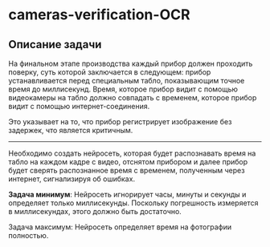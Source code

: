 # cameras-verification-OCR
## Описание задачи

На финальном этапе производства каждый прибор должен проходить поверку, суть которой заключается в следующем: прибор устанавливается перед специальным табло, показывающим точное время до миллисекунд. Время, которое прибор видит с помощью видеокамеры на табло должно совпадать с временем, которое прибор видит с помощью интернет-соединения.

Это указывает на то, что прибор регистрирует изображение без задержек, что является критичным.

---

Необходимо создать нейросеть, которая будет распознавать время на табло на каждом кадре с видео, отснятом прибором и далее прибор будет сверять распознанное время с временем, полученным через интернет, сигнализируя об ошибках.

<b>Задача минимум</b>:
Нейросеть игнорирует часы, минуты и секунды и определяет только миллисекунды. Поскольку погрешность измеряется в миллисекундах, этого должно быть достаточно.

Задача максимум:
Нейросеть определяет время на фотографии полностью.
